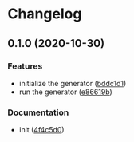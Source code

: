 # Changelog

## 0.1.0 (2020-10-30)


### Features

* initialize the generator ([bddc1d1](https://www.github.com/googleapis/google-cloudevents-java/commit/bddc1d1eecbd04e3260304796e58ffeb6c163e47))
* run the generator ([e86619b](https://www.github.com/googleapis/google-cloudevents-java/commit/e86619b6e62c56474510299674f52e49cf38858c))


### Documentation

* init ([4f4c5d0](https://www.github.com/googleapis/google-cloudevents-java/commit/4f4c5d0b8cfff6b719c6dcd6babe984a4ad20ced))

